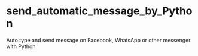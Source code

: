 # send_automatic_message_by_Python
Auto type and send message on Facebook, WhatsApp or other messenger with Python
